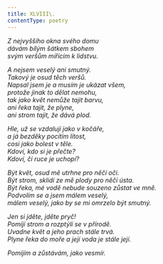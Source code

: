 ```yaml
---
title: XLVIII\.
contentType: poetry
---
```


<section>

_Z nejvyššího okna svého domu  
dávám bílým šátkem sbohem  
svým veršům mířícím k lidstvu._

</section>

<section>

_A nejsem veselý ani smutný.  
Takový je osud těch veršů.  
Napsal jsem je a musím je ukázat všem,  
protože jinak to dělat nemohu,  
tak jako květ nemůže tajit barvu,  
ani řeka tajit, že plyne,  
ani strom tajit, že dává plod._

</section>

<section>

_Hle, už se vzdalují jako v kočáře,  
a já bezděky pocítím lítost,  
cosi jako bolest v těle.  
Kdoví, kdo si je přečte?  
Kdoví, čí ruce je uchopí?_

</section>

<section>

_Být květ, osud mě utrhne pro něčí oči.  
Být strom, sklidí ze mě plody pro něčí ústa.  
Být řeka, mé vodě nebude souzeno zůstat ve mně.  
Podvolím se a jsem málem veselý,  
málem veselý, jako by se mi omrzelo být smutný._

</section>

<section>

_Jen si jděte, jděte pryč!  
Pomíjí strom a rozptýlí se v přírodě.  
Uvadne květ a jeho prach stále trvá.  
Plyne řeka do moře a její voda je stále její._

</section>

<section>

_Pomíjím a zůstávám, jako vesmír._

</section>
